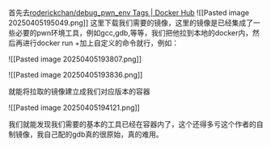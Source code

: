 首先去[roderickchan/debug_pwn_env Tags | Docker Hub](https://hub.docker.com/r/roderickchan/debug_pwn_env/tags)
![[Pasted image 20250405195049.png]]
这里下载我们需要的镜像，这里的镜像是已经集成了一些必要的pwn环境工具，例如gcc,gdb,等等，我们把他拉到本地的docker内，然后再进行docker run +加上自定义的命令就行，例如：

![[Pasted image 20250405193807.png]]

![[Pasted image 20250405193836.png]]

就能将拉取的镜像建立成我们对应版本的容器

![[Pasted image 20250405194121.png]]

我们就能发现我们需要的基本的工具已经在容器内了，这个还得多亏这个作者的自制镜像，我自己配的gdb真的很原始，真的难用。

